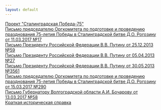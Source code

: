 ```yaml
---
layout: default
---
```

<div>
    <a href="doc/1_proekt_stalingradskaja_pobeda_75.pdf" target="_blank">Проект "Сталинградская Победа-75"</a><br>
    <a href="doc/2_pismo_rogozinu_17.pdf" target="_blank">Письмо председателю Оргкомитета по подготовке и проведению
        празднования 75-летия Победы в Сталинградской битве Д.О. Рогозину от 11.03.2017 №17</a><br>
    <a href="doc/3_pismo_putinu_59.pdf" target="_blank">Письмо Президенту Российской Федерации В.В. Путину от 25.12.2013
        №59</a><br>
    <a href="doc/4_pismo_putinu_27.pdf" target="_blank">Письмо Президенту Российской Федерации В.В. Путину от 05.04.2013
        №27</a><br>
    <a href="doc/5_pismo_putinu_3561.pdf" target="_blank">Письмо Президенту Российской Федерации В.В. Путину от
        30.05.2013
        №3561</a><br>
    <a href="doc/6_pismo_rogozinu_290.pdf" target="_blank">Письмо председателю Оргкомитета по подготовке и проведению
        празднования 75-летия Победы в Сталинградской битве Д.О. Рогозину от 15.03.2017 №290</a><br>
    <a href="doc/7_pismo_bocharovu_58.pdf" target="_blank">Письмо Губернатору Волгоградской области А.И. Бочарову от
        13.03.2017 №58</a><br>
    <a href="doc/8_kratkaja_istorich_spravka.pdf" target="_blank">Краткая историческая справка</a><br>
</div>